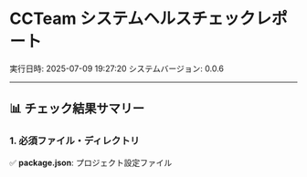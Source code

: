 # CCTeam システムヘルスチェックレポート

実行日時: 2025-07-09 19:27:20
システムバージョン: 0.0.6

---

## 📊 チェック結果サマリー


### 1. 必須ファイル・ディレクトリ

✅ **package.json**: プロジェクト設定ファイル
